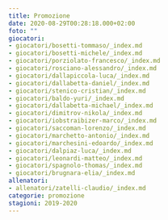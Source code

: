 ```yaml
---
title: Promozione
date: 2020-08-29T00:28:18.000+02:00
foto: ""
giocatori:
- giocatori/bosetti-tommaso/_index.md
- giocatori/bosetti-michele/_index.md
- giocatori/porziolato-francesco/_index.md
- giocatori/rosciano-alessandro/_index.md
- giocatori/dallapiccola-luca/_index.md
- giocatori/dallabetta-daniel/_index.md
- giocatori/stenico-cristian/_index.md
- giocatori/baldo-yuri/_index.md
- giocatori/dallabetta-michael/_index.md
- giocatori/dimitrov-nikola/_index.md
- giocatori/iobstraibizer-marco/_index.md
- giocatori/saccoman-lorenzo/_index.md
- giocatori/marchetto-antonio/_index.md
- giocatori/marchesini-edoardo/_index.md
- giocatori/dalpiaz-luca/_index.md
- giocatori/leonardi-matteo/_index.md
- giocatori/spagnolo-thomas/_index.md
- giocatori/brugnara-elia/_index.md
allenatori:
- allenatori/zatelli-claudio/_index.md
categorie: promozione
stagioni: 2019-2020
---
```


